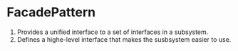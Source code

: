 # FacadePattern
1.  Provides a unified interface to a set of interfaces in a subsystem.
2.  Defines a highe-level interface that makes the susbsystem easier to use.
